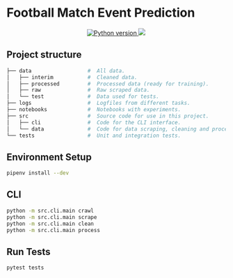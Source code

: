 # Football Match Event Prediction

<p align="center">
    <a href="https://python.org">
        <img src="https://img.shields.io/badge/python-3.12-blue.svg?logo=python&logoColor=white&label=python" alt="Python version">
    </a>
    <a href="https://www.gnu.org/licenses/gpl-3.0">
        <img src="https://img.shields.io/badge/License-GPLv3-blue.svg"/>
    </a>
</p>

## Project structure

```sh
├── data                  #  All data.
│   ├── interim           #  Cleaned data.
│   ├── processed         #  Processed data (ready for training).
│   ├── raw               #  Raw scraped data.
│   └── test              #  Data used for tests.
├── logs                  #  Logfiles from different tasks.
├── notebooks             #  Notebooks with experiments.
├── src                   #  Source code for use in this project.
│   ├── cli               #  Code for the CLI interface.
│   └── data              #  Code for data scraping, cleaning and processing.
└── tests                 #  Unit and integration tests.
```

## Environment Setup

```sh
pipenv install --dev
```

## CLI

```sh
python -m src.cli.main crawl
python -m src.cli.main scrape
python -m src.cli.main clean
python -m src.cli.main process
```

## Run Tests

```sh
pytest tests
```
